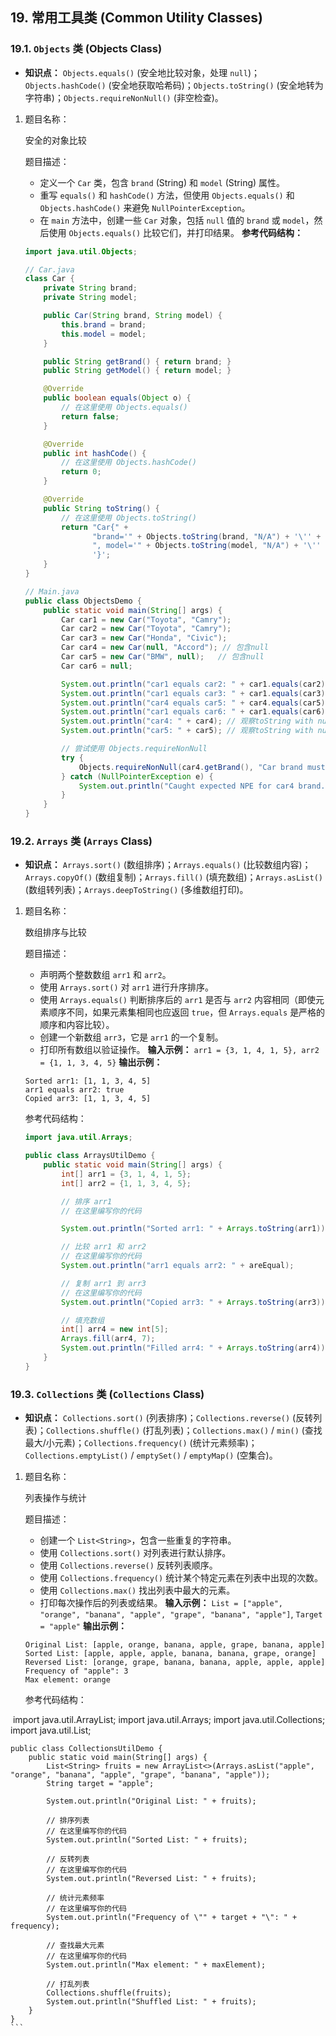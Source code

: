 ## 19. 常用工具类 (Common Utility Classes)

### 19.1. `Objects` 类 (Objects Class)

- **知识点：** `Objects.equals()` (安全地比较对象，处理 `null`)；`Objects.hashCode()` (安全地获取哈希码)；`Objects.toString()` (安全地转为字符串)；`Objects.requireNonNull()` (非空检查)。

1. 题目名称：

    安全的对象比较

   题目描述：

   - 定义一个 `Car` 类，包含 `brand` (String) 和 `model` (String) 属性。
   - 重写 `equals()` 和 `hashCode()` 方法，但使用 `Objects.equals()` 和 `Objects.hashCode()` 来避免 `NullPointerException`。
   - 在 `main` 方法中，创建一些 `Car` 对象，包括 `null` 值的 `brand` 或 `model`，然后使用 `Objects.equals()` 比较它们，并打印结果。 **参考代码结构：**

   ```java
   import java.util.Objects;
   
   // Car.java
   class Car {
       private String brand;
       private String model;
   
       public Car(String brand, String model) {
           this.brand = brand;
           this.model = model;
       }
   
       public String getBrand() { return brand; }
       public String getModel() { return model; }
   
       @Override
       public boolean equals(Object o) {
           // 在这里使用 Objects.equals()
           return false;
       }
   
       @Override
       public int hashCode() {
           // 在这里使用 Objects.hashCode()
           return 0;
       }
   
       @Override
       public String toString() {
           // 在这里使用 Objects.toString()
           return "Car{" +
                  "brand='" + Objects.toString(brand, "N/A") + '\'' +
                  ", model='" + Objects.toString(model, "N/A") + '\'' +
                  '}';
       }
   }
   
   // Main.java
   public class ObjectsDemo {
       public static void main(String[] args) {
           Car car1 = new Car("Toyota", "Camry");
           Car car2 = new Car("Toyota", "Camry");
           Car car3 = new Car("Honda", "Civic");
           Car car4 = new Car(null, "Accord"); // 包含null
           Car car5 = new Car("BMW", null);   // 包含null
           Car car6 = null;
   
           System.out.println("car1 equals car2: " + car1.equals(car2));
           System.out.println("car1 equals car3: " + car1.equals(car3));
           System.out.println("car4 equals car5: " + car4.equals(car5)); // 观察null处理
           System.out.println("car1 equals car6: " + car1.equals(car6)); // 观察null处理
           System.out.println("car4: " + car4); // 观察toString with null
           System.out.println("car5: " + car5); // 观察toString with null
   
           // 尝试使用 Objects.requireNonNull
           try {
               Objects.requireNonNull(car4.getBrand(), "Car brand must not be null");
           } catch (NullPointerException e) {
               System.out.println("Caught expected NPE for car4 brand.");
           }
       }
   }
   ```

### 19.2. `Arrays` 类 (`Arrays` Class)

- **知识点：** `Arrays.sort()` (数组排序)；`Arrays.equals()` (比较数组内容)；`Arrays.copyOf()` (数组复制)；`Arrays.fill()` (填充数组)；`Arrays.asList()` (数组转列表)；`Arrays.deepToString()` (多维数组打印)。

1. 题目名称：

    数组排序与比较

   题目描述：

   - 声明两个整数数组 `arr1` 和 `arr2`。
   - 使用 `Arrays.sort()` 对 `arr1` 进行升序排序。
   - 使用 `Arrays.equals()` 判断排序后的 `arr1` 是否与 `arr2` 内容相同（即使元素顺序不同，如果元素集相同也应返回 `true`，但 `Arrays.equals` 是严格的顺序和内容比较）。
   - 创建一个新数组 `arr3`，它是 `arr1` 的一个复制。
   - 打印所有数组以验证操作。 **输入示例：** `arr1 = {3, 1, 4, 1, 5}, arr2 = {1, 1, 3, 4, 5}` **输出示例：**

   ```
   Sorted arr1: [1, 1, 3, 4, 5]
   arr1 equals arr2: true
   Copied arr3: [1, 1, 3, 4, 5]
   ```

   参考代码结构：

   ```java
   import java.util.Arrays;
   
   public class ArraysUtilDemo {
       public static void main(String[] args) {
           int[] arr1 = {3, 1, 4, 1, 5};
           int[] arr2 = {1, 1, 3, 4, 5};
   
           // 排序 arr1
           // 在这里编写你的代码
   
           System.out.println("Sorted arr1: " + Arrays.toString(arr1));
   
           // 比较 arr1 和 arr2
           // 在这里编写你的代码
           System.out.println("arr1 equals arr2: " + areEqual);
   
           // 复制 arr1 到 arr3
           // 在这里编写你的代码
           System.out.println("Copied arr3: " + Arrays.toString(arr3));
   
           // 填充数组
           int[] arr4 = new int[5];
           Arrays.fill(arr4, 7);
           System.out.println("Filled arr4: " + Arrays.toString(arr4));
       }
   }
   ```

### 19.3. `Collections` 类 (`Collections` Class)

- **知识点：** `Collections.sort()` (列表排序)；`Collections.reverse()` (反转列表)；`Collections.shuffle()` (打乱列表)；`Collections.max()` / `min()` (查找最大/小元素)；`Collections.frequency()` (统计元素频率)；`Collections.emptyList()` / `emptySet()` / `emptyMap()` (空集合)。

1. 题目名称：

    列表操作与统计

   题目描述：

   - 创建一个 `List<String>`，包含一些重复的字符串。
   - 使用 `Collections.sort()` 对列表进行默认排序。
   - 使用 `Collections.reverse()` 反转列表顺序。
   - 使用 `Collections.frequency()` 统计某个特定元素在列表中出现的次数。
   - 使用 `Collections.max()` 找出列表中最大的元素。
   - 打印每次操作后的列表或结果。 **输入示例：** `List = ["apple", "orange", "banana", "apple", "grape", "banana", "apple"]`, `Target = "apple"` **输出示例：**

   ```
   Original List: [apple, orange, banana, apple, grape, banana, apple]
   Sorted List: [apple, apple, apple, banana, banana, grape, orange]
   Reversed List: [orange, grape, banana, banana, apple, apple, apple]
   Frequency of "apple": 3
   Max element: orange
   ```

   参考代码结构：

​    import java.util.ArrayList; import java.util.Arrays; import java.util.Collections; import java.util.List;



````
public class CollectionsUtilDemo {
    public static void main(String[] args) {
        List<String> fruits = new ArrayList<>(Arrays.asList("apple", "orange", "banana", "apple", "grape", "banana", "apple"));
        String target = "apple";

        System.out.println("Original List: " + fruits);

        // 排序列表
        // 在这里编写你的代码
        System.out.println("Sorted List: " + fruits);

        // 反转列表
        // 在这里编写你的代码
        System.out.println("Reversed List: " + fruits);

        // 统计元素频率
        // 在这里编写你的代码
        System.out.println("Frequency of \"" + target + "\": " + frequency);

        // 查找最大元素
        // 在这里编写你的代码
        System.out.println("Max element: " + maxElement);

        // 打乱列表
        Collections.shuffle(fruits);
        System.out.println("Shuffled List: " + fruits);
    }
}
```
````
